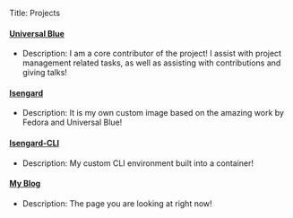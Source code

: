 Title: Projects

#### [Universal Blue](https://universal-blue.org)

- Description: I am a core contributor of the project! I assist with project management related tasks, as well as assisting with contributions and giving talks!

#### [Isengard](https://github.com/noelmiller/isengard)

- Description: It is my own custom image based on the amazing work by Fedora and Universal Blue!

#### [Isengard-CLI](https://github.com/noelmiller/isengard-cli)

- Description: My custom CLI environment built into a container!

#### [My Blog](https://github.com/noelmiller/noelmiller.github.io)

- Description: The page you are looking at right now!
